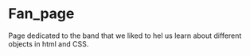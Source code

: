 # Fan_page
Page dedicated to the band that we liked to hel us learn about different objects in html and CSS.
